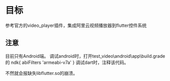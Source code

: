 # 目标
参考官方的video_player插件，集成阿里云视频播放器到flutter控件系统

## 注意
目前只有Android端。
调试android时，打开test_video\android\app\build.grade的
ndk{
	abiFilters 'armeabi-v7a'
}
调试dart时，注释该代码。

不然就会报缺失libflutter.so的崩溃。
